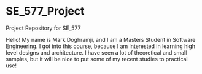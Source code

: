 # SE_577_Project
Project Repository for SE_577


Hello! My name is Mark Doghramji, and I am a Masters Student in Software Engineering. I got into this course, because I am interested in
learning high level designs and architecture. I have seen a lot of theoretical and small samples, but it will be nice to put some of my
recent studies to practical use!